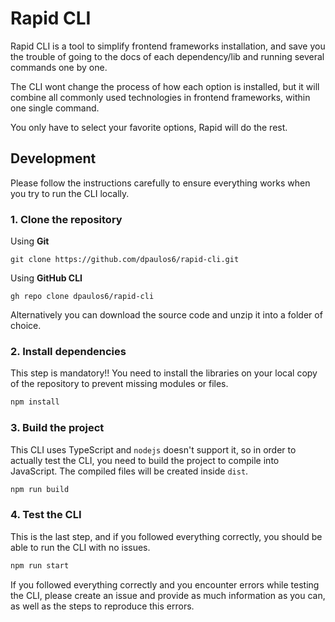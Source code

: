 # Rapid CLI

Rapid CLI is a tool to simplify frontend frameworks installation, and save you the trouble of going to the docs of each dependency/lib and running several commands one by one.

The CLI wont change the process of how each option is installed, but it will combine all commonly used technologies in frontend frameworks, within one single command.

You only have to select your favorite options, Rapid will do the rest.

## Development

Please follow the instructions carefully to ensure everything works when you try to run the CLI locally.

### 1. Clone the repository

Using **Git**

```
git clone https://github.com/dpaulos6/rapid-cli.git
```

Using **GitHub CLI**

```
gh repo clone dpaulos6/rapid-cli
```

Alternatively you can download the source code and unzip it into a folder of choice.

### 2. Install dependencies

This step is mandatory!! You need to install the libraries on your local copy of the repository to prevent missing modules or files.

```bash
npm install
```

### 3. Build the project

This CLI uses TypeScript and `nodejs` doesn't support it, so in order to actually test the CLI, you need to build the project to compile into JavaScript. The compiled files will be created inside `dist`.

```bash
npm run build
```

### 4. Test the CLI

This is the last step, and if you followed everything correctly, you should be able to run the CLI with no issues.

```bash
npm run start
```

If you followed everything correctly and you encounter errors while testing the CLI, please create an issue and provide as much information as you can, as well as the steps to reproduce this errors.
